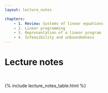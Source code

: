 ```yaml
---
layout: lecture_notes

chapters:
    - 1. Review: Systems of linear equations
    - 2. Linear programming
    - 3. Representation of a linear program
    - 4. Infeasibility and unboundedness
---
```


# Lecture notes

<br/>

{% include lecture_notes_table.html %}
